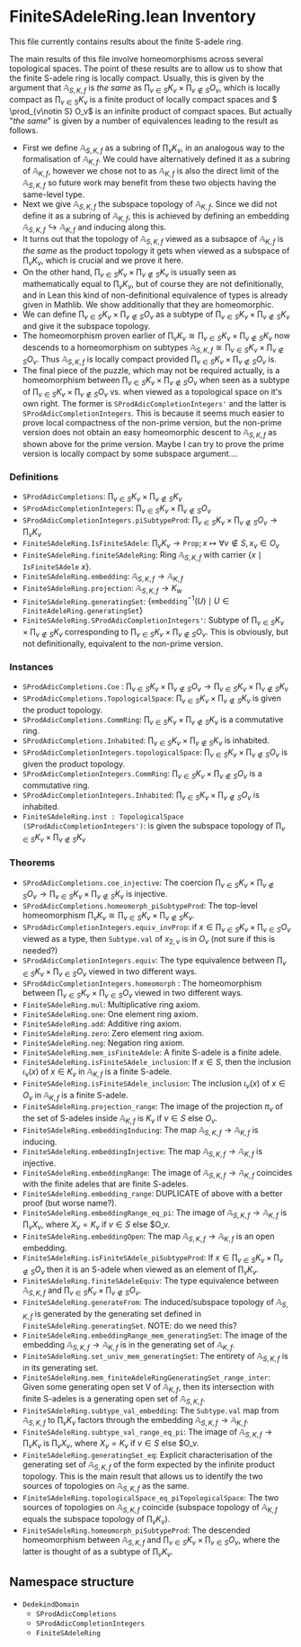 # FiniteSAdeleRing.lean Inventory

This file currently contains results about the finite S-adele ring.

The main results of this file involve homeomorphisms across several topological spaces. The point of these results are to allow us to show that the finite S-adele ring is locally compact. Usually, this is given by the argument that $\mathbb{A}_{S, K, f}$ is _the same_ as $\prod_{v\in S} K_v \times \prod_{v\notin S} O_v$, which is locally compact as $\prod_{v\in S} K_v$ is a finite product of locally compact spaces and $ \prod_{v\notin S} O_v$ is an infinite product of compact spaces. But actually "_the same_" is given by a number of equivalences leading to the result as follows.

- First we define $\mathbb{A}_{S, K, f}$ as a subring of $\prod_v K_v$, in an analogous way to the formalisation of $\mathbb{A}_{K, f}$. We could have alternatively defined it as a subring of $\mathbb{A}_{K, f}$, however we chose not to as $\mathbb{A}_{K, f}$ is also the direct limit of the $\mathbb{A}_{S, K, f}$ so future work may benefit from these two objects having the same-level type.
- Next we give $\mathbb{A}_{S, K, f}$ the subspace topology of $\mathbb{A}_{K, f}$. Since we did not define it as a subring of $\mathbb{A}_{K, f}$, this is achieved by defining an embedding $\mathbb{A}_{S, K, f} \hookrightarrow \mathbb{A}_{K, f}$ and inducing along this. 
- It turns out that the topology of $\mathbb{A}_{S, K, f}$ viewed as a subsapce of $\mathbb{A}_{K, f}$ is _the same_ as the product topology it gets when viewed as a subspace of $\prod_v K_v$, which is crucial and we prove it here.
- On the other hand, $\prod_{v\in S} K_v \times \prod_{v\notin S} K_v$ is usually seen as mathematically equal to $\prod_v K_v$, but of course they are not definitionally, and in Lean this kind of non-definitional equivalence of types is already given in Mathlib. We show additionally that they are homeomorphic.
- We can define $\prod_{v\in S} K_v \times \prod_{v\notin S} O_v$ as a subtype of $\prod_{v\in S} K_v \times \prod_{v\notin S} K_v$ and give it the subspace topology. 
- The homeomorphism proven earlier of $\prod_v K_v \cong \prod_{v\in S} K_v \times \prod_{v\notin S} K_v$ now descends to a homeomorphism on subtypes $\mathbb{A}_{S, K, f}\cong \prod_{v\in S} K_v \times \prod_{v\notin S} O_v$. Thus $\mathbb{A}_{S, K, f}$ is locally compact provided $\prod_{v\in S} K_v \times \prod_{v\notin S} O_v$ is.
- The final piece of the puzzle, which may not be required actually, is a homeomorphism between $\prod_{v\in S} K_v \times \prod_{v\notin S} O_v$ when seen as a subtype of $\prod_{v\in S} K_v \times \prod_{v\notin S} O_v$ vs. when viewed as a topological space on it's own right. The former is `SProdAdicCompletionIntegers'` and the latter is `SProdAdicCompletionIntegers`. This is because it seems much easier to prove local compactness of the non-prime version, but the non-prime version does not obtain an easy homeomorphic descent to $\mathbb{A}_{S, K, f}$ as shown above for the prime version. Maybe I can try to prove the prime version is locally compact by some subspace argument....

### Definitions

- `SProdAdicCompletions`: $\prod_{v \in S} K_v \times \prod_{v\notin S} K_v$ 
- `SProdAdicCompletionIntegers`: $\prod_{v \in S} K_v \times \prod_{v\notin S} O_v$
- `SProdAdicCompletionIntegers.piSubtypeProd`: $\prod_{v \in S} K_v \times \prod_{v\notin S} O_v \to \prod_v K_v$
- `FiniteSAdeleRing.IsFiniteSAdele`: $\prod_v K_v \to \texttt{Prop}; x \mapsto \forall v\notin S, x_v \in O_v$
- `FiniteSAdeleRing.finiteSAdeleRing`: Ring $\mathbb{A}_{S, K, f}$ with carrier $\{x \mid \texttt{IsFiniteSAdele}\ x\}$.
- `FiniteSAdeleRing.embedding`: $\mathbb{A}_{S, K, f} \to \mathbb{A}_{K, f}$
- `FiniteSAdeleRing.projection`: $\mathbb{A}_{S, K, f} \to K_w$
- `FiniteSAdeleRing.generatingSet`: $\{\texttt{embedding}^{-1}(U) \mid U \in \texttt{FiniteAdeleRing.generatingSet}\}$
- `FiniteSAdeleRing.SProdAdicCompletionIntegers'`: Subtype of $\prod_{v \in S} K_v \times \prod_{v\notin S} K_v$ corresponding to $\prod_{v \in S} K_v \times \prod_{v\notin S} O_v$. This is obviously, but not definitionally, equivalent to the non-prime version.

### Instances

- `SProdAdicCompletions.Coe` : $\prod_{v \in S} K_v \times \prod_{v\notin S} O_v \to \prod_{v \in S} K_v \times \prod_{v\notin S} K_v$
- `SProdAdicCompletions.TopologicalSpace`: $\prod_{v \in S} K_v \times \prod_{v\notin S} K_v$ is given the product topology.
- `SProdAdicCompletions.CommRing`: $\prod_{v \in S} K_v \times \prod_{v\notin S} K_v$ is a commutative ring.
- `SProdAdicCompletions.Inhabited`: $\prod_{v \in S} K_v \times \prod_{v\notin S} K_v$ is inhabited.
- `SProdAdicCompletionIntegers.topologicalSpace`: $\prod_{v \in S} K_v \times \prod_{v\notin S} O_v$ is given the product topology.
- `SProdAdicCompletionIntegers.CommRing`: $\prod_{v \in S} K_v \times \prod_{v\notin S} O_v$ is a commutative ring.
- `SProdAdicCompletionIntegers.Inhabited`: $\prod_{v \in S} K_v \times \prod_{v\notin S} O_v$ is inhabited.
- `FiniteSAdeleRing.inst : TopologicalSpace (SProdAdicCompletionIntegers')`: is given the subspace topology of $\prod_{v \in S} K_v \times \prod_{v\notin S} K_v$

### Theorems

- `SProdAdicCompletions.coe_injective`: The coercion $\prod_{v \in S} K_v \times \prod_{v\notin S} O_v \to \prod_{v \in S} K_v \times \prod_{v\notin S} K_v$ is injective.
- `SProdAdicCompletions.homeomorph_piSubtypeProd`: The top-level homeomorphism $\prod_v K_v\cong \prod_{v\in S} K_v \times \prod_{v\notin S} K_v$.
- `SProdAdicCompletionIntegers.equiv_invProp`: if $x \in \prod_{v\in S} K_v \times \prod_{v\in S} O_v$ viewed as a type, then `Subtype.val` of $x_{2, v}$ is in $O_v$ (not sure if this is needed?)
- `SProdAdicCompletionIntegers.equiv`: The type equivalence between $\prod_{v\in S} K_v \times \prod_{v\in S} O_v$ viewed in two different ways.
- `SProdAdicCompletionIntegers.homeomorph` : The homeomorphism between $\prod_{v\in S} K_v \times \prod_{v\in S} O_v$ viewed in two different ways.
- `FiniteSAdeleRing.mul`: Multiplicative ring axiom.
- `FiniteSAdeleRing.one`: One element ring axiom. 
- `FiniteSAdeleRing.add`: Additive ring axiom. 
- `FiniteSAdeleRing.zero`: Zero element ring axiom. 
- `FiniteSAdeleRing.neg`: Negation ring axiom.
- `FiniteSAdeleRing.mem_isFiniteAdele`: A finite S-adele is a finite adele.
- `FiniteSAdeleRing.isFiniteSAdele_inclusion`: If $x\in S$, then the inclusion $\iota_v(x)$ of $x \in K_v$ in $\mathbb{A}_{K, f}$ is a finite S-adele.
- `FiniteSAdeleRing.isFiniteSAdele_inclusion`: The inclusion $\iota_v(x)$ of $x \in O_v$ in $\mathbb{A}_{K, f}$ is a finite S-adele.
- `FiniteSAdeleRing.projection_range`: The image of the projection $\pi_v$ of the set of S-adeles inside $\mathbb{A}_{K, f}$ is $K_v$ if $v\in S$ else $O_v$.
- `FiniteSAdeleRing.embeddingInducing`: The map $\mathbb{A}_{S, K, f} \to \mathbb{A}_{K, f}$ is inducing.
- `FiniteSAdeleRing.embeddingInjective`: The map $\mathbb{A}_{S, K, f} \to \mathbb{A}_{K, f}$ is injective.
- `FiniteSAdeleRing.embeddingRange`: The image of $\mathbb{A}_{S, K, f} \to \mathbb{A}_{K, f}$ coincides with the finite adeles that are finite S-adeles.
- `FiniteSAdeleRing.embedding_range`: DUPLICATE of above with a better proof (but worse name?).
- `FiniteSAdeleRing.embeddingRange_eq_pi`: The image of $\mathbb{A}_{S, K, f} \to \mathbb{A}_{K, f}$ is $\prod_v X_v$, where $X_v = K_v$ if $v \in S$ else $O_v.
- `FiniteSAdeleRing.embeddingOpen`: The map $\mathbb{A}_{S, K, f} \to \mathbb{A}_{K, f}$ is an open embedding.
- `FiniteSAdeleRing.isFiniteSAdele_piSubtypeProd`: If $x \in \prod_{v\in S} K_v \times \prod_{v\notin S} O_v$ then it is an S-adele when viewed as an element of $\prod_v K_v$.
- `FiniteSAdeleRing.finiteSAdeleEquiv`: The type equivalence between $\mathbb{A}_{S, K, f}$ and $\prod_{v\in S} K_v \times \prod_{v\notin S} O_v$.
- `FiniteSAdeleRing.generateFrom`: The induced/subspace topology of $\mathbb{A}_{S, K, f}$ is generated by the generating set defined in `FiniteSAdeleRing.generatingSet`. NOTE: do we need this?
- `FiniteSAdeleRing.embeddingRange_mem_generatingSet`: The image of the embedding $\mathbb{A}_{S, K, f} \to \mathbb{A}_{K, f}$ is in the generating set of $\mathbb{A}_{K, f}$.
- `FiniteSAdeleRing.set_univ_mem_generatingSet`: The entirety of $\mathbb{A}_{S, K, f}$ is in its generating set.
- `FiniteSAdeleRing.mem_finiteAdeleRingGeneratingSet_range_inter`: Given some generating open set V of $\mathbb{A}_{K, f}$, then its intersection with finite S-adeles is a generating open set of $\mathbb{A}_{S, K, f}$.
- `FiniteSAdeleRing.subtype_val_embedding`: The `Subtype.val` map from $\mathbb{A}_{S, K, f}$ to $\prod_v K_v$ factors through the embedding $\mathbb{A}_{S, K, f} \to \mathbb{A}_{K, f}$.
- `FiniteSAdeleRing.subtype_val_range_eq_pi`: The image of $\mathbb{A}_{S, K, f}\to \prod_v K_v$ is $\prod_v X_v$, where $X_v = K_v$ if $v \in S$ else $O_v.
- `FiniteSAdeleRing.generatingSet_eq`: Explicit characterisation of the generating set of $\mathbb{A}_{S, K, f}$ of the form expected by the infinite product topology. This is the main result that allows us to identify the two sources of topologies on $\mathbb{A}_{S, K, f}$ as the same.
- `FiniteSAdeleRing.topologicalSpace_eq_piTopologicalSpace`: The two sources of topologies on $\mathbb{A}_{S, K, f}$ coincide (subspace topology of $\mathbb{A}_{K, f}$ equals the subspace topology of $\prod_v K_v$).
- `FiniteSAdeleRing.homeomorph_piSubtypeProd`: The descended homeomorphism between $\mathbb{A}_{S, K, f}$ and $\prod_{v\in S} K_v \times \prod_{v\in S} O_v$, where the latter is thought of as a subtype of $\prod_v K_v$.

## Namespace structure

- `DedekindDomain`
    - `SProdAdicCompletions`
    - `SProdAdicCompletionIntegers`
    - `FiniteSAdeleRing`
